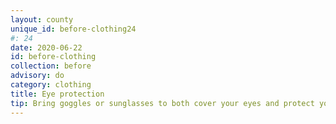 ```yaml
---
layout: county 
unique_id: before-clothing24
#: 24
date: 2020-06-22
id: before-clothing
collection: before
advisory: do
category: clothing
title: Eye protection
tip: Bring goggles or sunglasses to both cover your eyes and protect yourself from tear gas, rubber bullets and advanced surveillance mechanisms that only require your eyes and eyebrows to be used for facial recognition.
---
```

